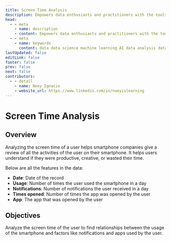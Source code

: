 ```yaml
---
title: Screen Time Analysis
description: Empowers data enthusiasts and practitioners with the tools and knowledge to unlock the potential of data.
head:
  - - meta
    - name: description
    - content: Empowers data enthusiasts and practitioners with the tools and knowledge to unlock the potential of data.
  - - meta
    - name: keywords
      content: data data science machine learning AI data analysis data-driven data enthusiasts data practitioners
lastUpdated: false
editLink: false
footer: false
prev: false
next: false
contributors:
  - - detail
    - name: Noey Ignacio
    - website_url: https://www.linkedin.com/in/noeyislearning
---
```


# Screen Time Analysis

<DownloadBadge githubURL=""></DownloadBadge>

## Overview

Analyzing the screen time of a user helps smartphone companies give a review of all the activities of the user on their smartphone. It helps users understand if they were productive, creative, or wasted their time.

Below are all the features in the data:

- **Date**: Date of the record
- **Usage**: Number of times the user used the smartphone in a day
- **Notifications**: Number of notifications the user received in a day
- **Times opened**: Number of times the app was opened by the user
- **App**: The app that was opened by the user

## Objectives

Analyze the screen time of the user to find relationships between the usage of the smartphone and factors like notifications and apps used by the user.
